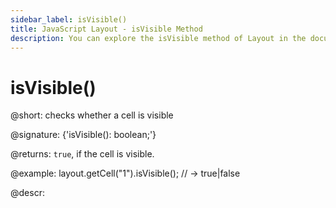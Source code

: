 ```yaml
---
sidebar_label: isVisible()
title: JavaScript Layout - isVisible Method 
description: You can explore the isVisible method of Layout in the documentation of the DHTMLX JavaScript UI library. Browse developer guides and API reference, try out code examples and live demos, and download a free 30-day evaluation version of DHTMLX Suite.
---
```


# isVisible()

@short: checks whether a cell is visible

@signature: {'isVisible(): boolean;'}

@returns:
`true`, if the cell is visible.

@example:
layout.getCell("1").isVisible(); // -> true|false

@descr:

[comment]: # (@related: layout/work_with_layout.md#checking-visibility-of-a-cell)

[comment]: # (@relatedapi: layout/api/layout_show_method.md layout/api/layout_hide_method.md layout/api/layout_hidden_config.md)

